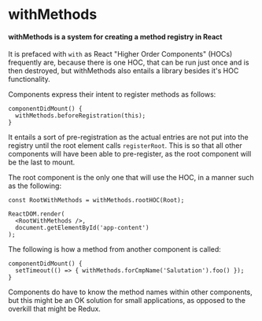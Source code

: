 # withMethods
#### withMethods is a system for creating a method registry in React

It is prefaced with `with` as React "Higher Order Components" (HOCs) frequently are, because there is one HOC, that can be run just once and is then destroyed, but withMethods also entails a library besides it's HOC functionality.

Components express their intent to register methods as follows:

    componentDidMount() {
      withMethods.beforeRegistration(this);
    }
    
It entails a sort of pre-registration as the actual entries are not put into the registry until the root element calls `registerRoot`.  This is so that all other components will have been able to pre-register, as the root component will be the last to mount.

The root component is the only one that will use the HOC, in a manner such as the following:

    const RootWithMethods = withMethods.rootHOC(Root);

    ReactDOM.render(
      <RootWithMethods />,
      document.getElementById('app-content')
    );
    
The following is how a method from another component is called:

    componentDidMount() {
      setTimeout(() => { withMethods.forCmpName('Salutation').foo() });
    }
    
Components do have to know the method names within other components, but this might be an OK solution for small applications, as opposed to the overkill that might be Redux.
